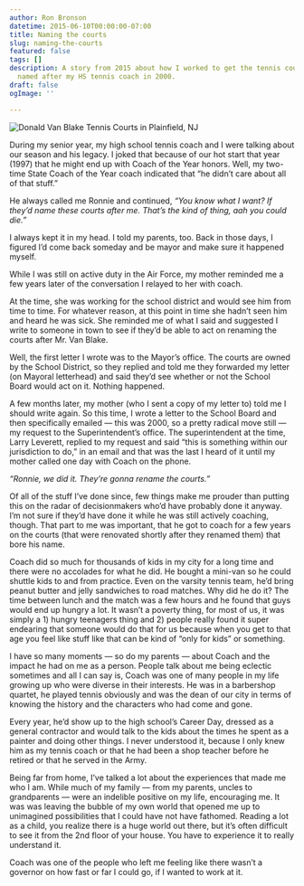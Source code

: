```yaml
---
author: Ron Bronson
datetime: 2015-06-10T00:00:00-07:00
title: Naming the courts
slug: naming-the-courts
featured: false
tags: []
description: A story from 2015 about how I worked to get the tennis courts in my hometown
  named after my HS tennis coach in 2000.
draft: false
ogImage: ''

---
```

![Donald Van Blake Tennis Courts in Plainfield, NJ](/v1673925764/court_fta9b6.jpg)

During my senior year, my high school tennis coach and I were talking about our season and his legacy. I joked that because of our hot start that year (1997) that he might end up with Coach of the Year honors. Well, my two-time State Coach of the Year coach indicated that “he didn’t care about all of that stuff.”

He always called me Ronnie and continued, _“You know what I want? If they’d name these courts after me. That’s the kind of thing, aah you could die.”_

I always kept it in my head. I told my parents, too. Back in those days, I figured I’d come back someday and be mayor and make sure it happened myself.

While I was still on active duty in the Air Force, my mother reminded me a few years later of the conversation I relayed to her with coach.

At the time, she was working for the school district and would see him from time to time. For whatever reason, at this point in time she hadn’t seen him and heard he was sick. She reminded me of what I said and suggested I write to someone in town to see if they’d be able to act on renaming the courts after Mr. Van Blake.

Well, the first letter I wrote was to the Mayor’s office. The courts are owned by the School District, so they replied and told me they forwarded my letter (on Mayoral letterhead) and said they’d see whether or not the School Board would act on it. Nothing happened.

A few months later, my mother (who I sent a copy of my letter to) told me I should write again. So this time, I wrote a letter to the School Board and then specifically emailed — this was 2000, so a pretty radical move still — my request to the Superintendent’s office. The superintendent at the time, Larry Leverett, replied to my request and said “this is something within our jurisdiction to do,” in an email and that was the last I heard of it until my mother called one day with Coach on the phone.

_“Ronnie, we did it. They’re gonna rename the courts.”_

Of all of the stuff I’ve done since, few things make me prouder than putting this on the radar of decisionmakers who’d have probably done it anyway. I’m not sure if they’d have done it while he was still actively coaching, though. That part to me was important, that he got to coach for a few years on the courts (that were renovated shortly after they renamed them) that bore his name.

Coach did so much for thousands of kids in my city for a long time and there were no accolades for what he did. He bought a mini-van so he could shuttle kids to and from practice. Even on the varsity tennis team, he’d bring peanut butter and jelly sandwiches to road matches. Why did he do it? The time between lunch and the match was a few hours and he found that guys would end up hungry a lot. It wasn’t a poverty thing, for most of us, it was simply a 1) hungry teenagers thing and 2) people really found it super endearing that someone would do that for us because when you get to that age you feel like stuff like that can be kind of “only for kids” or something.

I have so many moments — so do my parents — about Coach and the impact he had on me as a person. People talk about me being eclectic sometimes and all I can say is, Coach was one of many people in my life growing up who were diverse in their interests. He was in a barbershop quartet, he played tennis obviously and was the dean of our city in terms of knowing the history and the characters who had come and gone.

Every year, he’d show up to the high school’s Career Day, dressed as a general contractor and would talk to the kids about the times he spent as a painter and doing other things. I never understood it, because I only knew him as my tennis coach or that he had been a shop teacher before he retired or that he served in the Army.

Being far from home, I’ve talked a lot about the experiences that made me who I am. While much of my family — from my parents, uncles to grandparents — were an indelible positive on my life, encouraging me. It was was leaving the bubble of my own world that opened me up to unimagined possibilities that I could have not have fathomed. Reading a lot as a child, you realize there is a huge world out there, but it’s often difficult to see it from the 2nd floor of your house. You have to experience it to really understand it.

Coach was one of the people who left me feeling like there wasn’t a governor on how fast or far I could go, if I wanted to work at it.